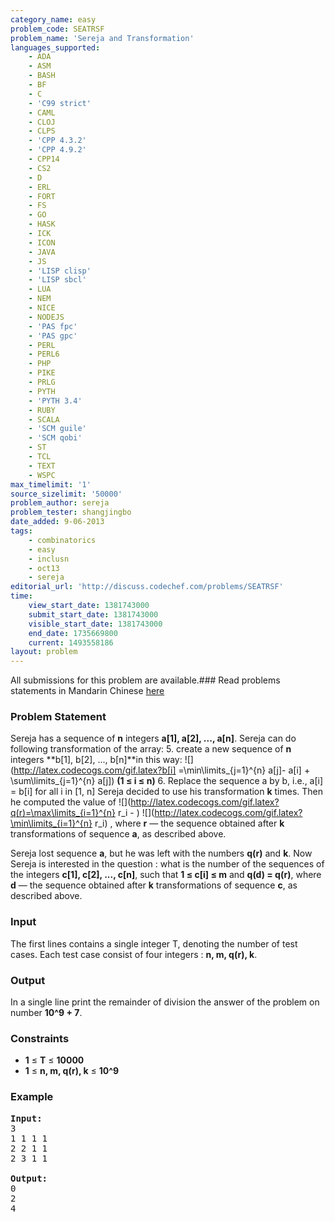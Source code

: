 ```yaml
---
category_name: easy
problem_code: SEATRSF
problem_name: 'Sereja and Transformation'
languages_supported:
    - ADA
    - ASM
    - BASH
    - BF
    - C
    - 'C99 strict'
    - CAML
    - CLOJ
    - CLPS
    - 'CPP 4.3.2'
    - 'CPP 4.9.2'
    - CPP14
    - CS2
    - D
    - ERL
    - FORT
    - FS
    - GO
    - HASK
    - ICK
    - ICON
    - JAVA
    - JS
    - 'LISP clisp'
    - 'LISP sbcl'
    - LUA
    - NEM
    - NICE
    - NODEJS
    - 'PAS fpc'
    - 'PAS gpc'
    - PERL
    - PERL6
    - PHP
    - PIKE
    - PRLG
    - PYTH
    - 'PYTH 3.4'
    - RUBY
    - SCALA
    - 'SCM guile'
    - 'SCM qobi'
    - ST
    - TCL
    - TEXT
    - WSPC
max_timelimit: '1'
source_sizelimit: '50000'
problem_author: sereja
problem_tester: shangjingbo
date_added: 9-06-2013
tags:
    - combinatorics
    - easy
    - inclusn
    - oct13
    - sereja
editorial_url: 'http://discuss.codechef.com/problems/SEATRSF'
time:
    view_start_date: 1381743000
    submit_start_date: 1381743000
    visible_start_date: 1381743000
    end_date: 1735669800
    current: 1493558186
layout: problem
---
```

All submissions for this problem are available.###  Read problems statements in Mandarin Chinese [here](http://www.codechef.com/download/translated/OCT13/mandarin/SEATRSF.pdf)

### Problem Statement

Sereja has a sequence of **n** integers **a\[1\], a\[2\], ..., a\[n\]**. Sereja can do following transformation of the array:
5. create a new sequence of **n** integers **b\[1\], b\[2\], ..., b\[n\]**in this way: ![](http://latex.codecogs.com/gif.latex?b[i] =\min\limits_{j=1}^{n} a[j]- a[i] + \sum\limits_{j=1}^{n} a[j]) **(1 ≤ i ≤ n)**
6. Replace the sequence a by b, i.e., a\[i\] = b\[i\] for all i in \[1, n\]
Sereja decided to use his transformation **k** times. Then he computed the value of ![](http://latex.codecogs.com/gif.latex?q(r)=\max\limits_{i=1}^{n} r_i - ) ![](http://latex.codecogs.com/gif.latex?\min\limits_{i=1}^{n} r_i) , where **r** — the sequence obtained after **k** transformations of sequence **a**, as described above.

Sereja lost sequence **a**, but he was left with the numbers **q(r)** and **k**. Now Sereja is interested in the question : what is the number of the sequences of the integers **с\[1\], с\[2\], ..., с\[n\]**, such that **1 ≤ c\[i\] ≤ m** and **q(d) = q(r)**, where **d** — the sequence obtained after **k** transformations of sequence **c**, as described above.

### Input

The first lines contains a single integer T, denoting the number of test cases. Each test case consist of four integers : **n, m, q(r), k**.
### Output

In a single line print the remainder of division the answer of the problem on number **10^9 + 7**.
### Constraints

- **1** ≤ **T** ≤ **10000**
- **1** ≤ **n, m, q(r), k** ≤ **10^9**

### Example

<pre><b>Input:</b>
3
1 1 1 1
2 2 1 1
2 3 1 1

<b>Output:</b>
0
2
4


</pre>